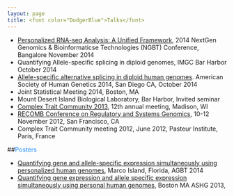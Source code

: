 ```yaml
---
layout: page
title: <font color="DodgerBlue">Talks</font>
---
```

* [Personalized RNA-seq Analysis: A Unified Framework](http://www.scigenomconferences.com/2014/program.php), 2014 NextGen Genomics & Bioinformaticse Technologies (NGBT) Conference, Bangalore November 2014
* Quantifying Allele-specific splicing in diploid genomes, IMGC Bar Harbor October 2014
* [Allele-specific alternative splicing in diploid human genomes](http://www.ashg.org/2014meeting/abstracts/fulltext/f140122188.htm). American Society of Human Genetics 2014, San Diego CA, October 2014
* Joint Statistical Meeting 2014, Boston, MA
* Mount Desert Island Biological Laboratory, Bar Harbor, Invited seminar
* [Complex Trait Community 2013](http://rqtl.org/ctc2013/Abstracts/talk18.html), 12th annual meeting, Madison, WI
* [RECOMB Conference on Regulatory and Systems Genomics](http://recomb-2012.c2b2.columbia.edu/index.php?q=node/22), 10-12 November 2012, San Francisco, CA 
* Complex Trait Community meeting 2012, June 2012, Pasteur Institute, Paris, France 



##<font color="DodgerBlue">Posters</font>
* [Quantifying gene and allele-specific expression simultaneously using personalized human genomes](../public/images/Raghupathy_AGBT2014_Poster_Final.pdf), Marco Island, Florida, AGBT 2014 
* [Quantifying gene expression and allele specific expression simultaneously using personal human genomes](http://www.ashg.org/2013meeting/abstracts/fulltext/f130122723.htm), Boston MA ASHG 2013,
